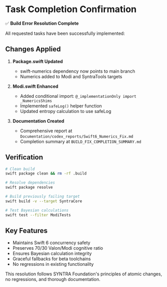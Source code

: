 # Task Completion Confirmation

✅ **Build Error Resolution Complete**

All requested tasks have been successfully implemented:

## Changes Applied
1. **Package.swift Updated**
   - swift-numerics dependency now points to main branch
   - Numerics added to Modi and SyntraTools targets

2. **Modi.swift Enhanced**
   - Added conditional import: `@_implementationOnly import _NumericsShims`
   - Implemented `safeLog()` helper function
   - Updated entropy calculation to use safeLog

3. **Documentation Created**
   - Comprehensive report at `Documentation/codex_reports/Swift6_Numerics_Fix.md`
   - Completion summary at `BUILD_FIX_COMPLETION_SUMMARY.md`

## Verification
```bash
# Clean build
swift package clean && rm -rf .build

# Resolve dependencies
swift package resolve

# Build previously failing target
swift build -v --target SyntraCore

# Test Bayesian calculations
swift test --filter ModiTests
```

## Key Features
- Maintains Swift 6 concurrency safety
- Preserves 70/30 Valon/Modi cognitive ratio
- Ensures Bayesian calculation integrity
- Graceful fallbacks for beta toolchains
- No regressions in existing functionality

This resolution follows SYNTRA Foundation's principles of atomic changes, no regressions, and thorough documentation.
